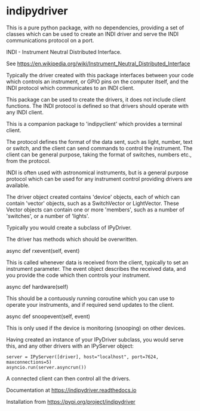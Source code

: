 # indipydriver

This is a pure python package, with no dependencies, providing a set of classes which can be used to create an INDI driver and serve the INDI communications protocol on a port.

INDI - Instrument Neutral Distributed Interface.

See https://en.wikipedia.org/wiki/Instrument_Neutral_Distributed_Interface

Typically the driver created with this package interfaces between your code which controls an instrument, or GPIO pins on the computer itself, and the INDI protocol which communicates to an INDI client.

This package can be used to create the drivers, it does not include client functions. The INDI protocol is defined so that drivers should operate with any INDI client.

This is a companion package to 'indipyclient' which provides a terminal client.

The protocol defines the format of the data sent, such as light, number, text or switch, and the client can send commands to control the instrument.  The client can be general purpose, taking the format of switches, numbers etc., from the protocol.

INDI is often used with astronomical instruments, but is a general purpose protocol which can be used for any instrument control providing drivers are available.

The driver object created contains 'device' objects, each of which can contain 'vector' objects, such as a SwitchVector or LightVector. These Vector objects can contain one or more 'members', such as a number of 'switches', or a number of 'lights'.

Typically you would create a subclass of IPyDriver.

The driver has methods which should be overwritten.

async def rxevent(self, event)

This is called whenever data is received from the client, typically to set an instrument parameter. The event object describes the received data, and you provide the code which then controls your instrument.

async def hardware(self)

This should be a contuously running coroutine which you can use to operate your instruments, and if required send updates to the client.

async def snoopevent(self, event)

This is only used if the device is monitoring (snooping) on other devices.

Having created an instance of your IPyDriver subclass, you would serve this, and any other drivers with an IPyServer object:

    server = IPyServer([driver], host="localhost", port=7624, maxconnections=5)
    asyncio.run(server.asyncrun())

A connected client can then control all the drivers.

Documentation at https://indipydriver.readthedocs.io

Installation from https://pypi.org/project/indipydriver
